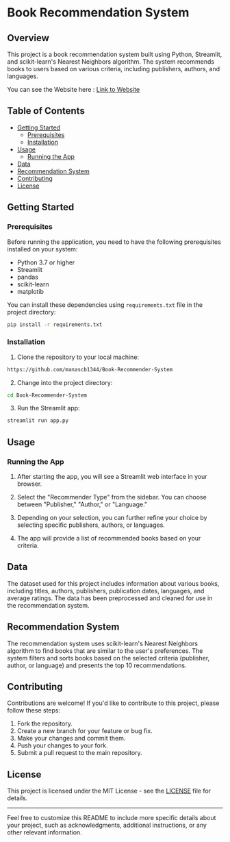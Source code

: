 # Book Recommendation System

## Overview

This project is a book recommendation system built using Python, Streamlit, and scikit-learn's Nearest Neighbors algorithm. The system recommends books to users based on various criteria, including publishers, authors, and languages.

You can see the Website here : [Link to Website](https://readnext.streamlit.app/)


## Table of Contents

- [Getting Started](#getting-started)
  - [Prerequisites](#prerequisites)
  - [Installation](#installation)
- [Usage](#usage)
  - [Running the App](#running-the-app)
- [Data](#data)
- [Recommendation System](#recommendation-system)
- [Contributing](#contributing)
- [License](#license)

## Getting Started

### Prerequisites

Before running the application, you need to have the following prerequisites installed on your system:

- Python 3.7 or higher
- Streamlit
- pandas
- scikit-learn
- matplotib

You can install these dependencies using `requirements.txt` file in the project directory:

```bash
pip install -r requirements.txt
```

### Installation

1. Clone the repository to your local machine:

```bash
https://github.com/manascb1344/Book-Recommender-System
```

2. Change into the project directory:

```bash
cd Book-Recommender-System
```

3. Run the Streamlit app:

```bash
streamlit run app.py
```

## Usage

### Running the App

1. After starting the app, you will see a Streamlit web interface in your browser.

2. Select the "Recommender Type" from the sidebar. You can choose between "Publisher," "Author," or "Language."

3. Depending on your selection, you can further refine your choice by selecting specific publishers, authors, or languages.

4. The app will provide a list of recommended books based on your criteria.

## Data

The dataset used for this project includes information about various books, including titles, authors, publishers, publication dates, languages, and average ratings. The data has been preprocessed and cleaned for use in the recommendation system.

## Recommendation System

The recommendation system uses scikit-learn's Nearest Neighbors algorithm to find books that are similar to the user's preferences. The system filters and sorts books based on the selected criteria (publisher, author, or language) and presents the top 10 recommendations.

## Contributing

Contributions are welcome! If you'd like to contribute to this project, please follow these steps:

1. Fork the repository.
2. Create a new branch for your feature or bug fix.
3. Make your changes and commit them.
4. Push your changes to your fork.
5. Submit a pull request to the main repository.

## License

This project is licensed under the MIT License - see the [LICENSE](LICENSE) file for details.

---

Feel free to customize this README to include more specific details about your project, such as acknowledgments, additional instructions, or any other relevant information.
```